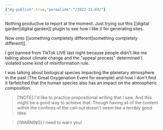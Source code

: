 ```yaml
---
{"dg-publish":true,"permalink":"/2022-11-03/"}
---
```



Nothing productive to report at the moment. Just trying out this [[digital garden\|digital garden]] plugin to see how I like it for generating sites.

Now onto [[something completely different\|something completely different]].

I got banned from TikTok LIVE last night because people didn't like me talking about climate change and the "appeal process" determined I violated some kind of misinformation rule.

I was talking about biological species impacting the planetary atmosphere in the past (The Great Oxygenation Event for example) and how I don't find it farfetched that the human species also has an impact on the atmospheric composition.


> [!NOTE] I'd like to practice propositional writing that I saw.
> And this might be a good way to achieve that. Though having all of the content within the confines of the call-out doesn't seem like a terribly good idea.

>[!WARNING] I need to warn you!

